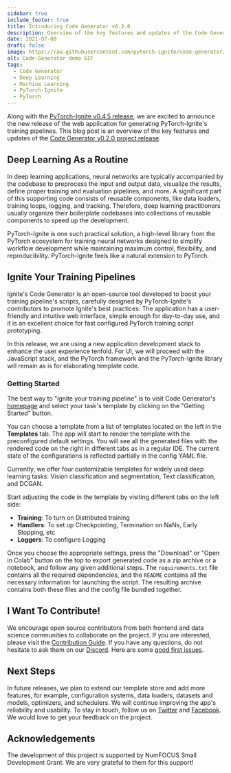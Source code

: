 ```yaml
---
sidebar: true
include_footer: true
title: Introducing Code Generator v0.2.0
description: Overview of the key features and updates of the Code Generator v0.2.0 project release
date: 2021-07-08
draft: false
image: https://raw.githubusercontent.com/pytorch-ignite/code-generator/main/src/assets/code-generator-demo.gif
alt: Code-Generator demo GIF
tags:
  - Code Generator
  - Deep Learning
  - Machine Learning
  - PyTorch-Ignite
  - PyTorch
---
```


Along with the [PyTorch-Ignite v0.4.5 release](https://github.com/pytorch/ignite/releases/tag/v0.4.5), we are excited to announce the new release of the web application for generating PyTorch-Ignite's training pipelines. This blog post is an overview of the key features and updates of the [Code Generator v0.2.0 project release](https://github.com/pytorch-ignite/code-generator/releases/tag/v0.2.0).

<!--more-->

## Deep Learning As a Routine

In deep learning applications, neural networks are typically accompanied by the codebase to preprocess the input and output data, visualize the results, define proper training and evaluation pipelines, and more. A significant part of this supporting code consists of reusable components, like data loaders, training loops, logging, and tracking. Therefore, deep learning practitioners usually organize their boilerplate codebases into collections of reusable components to speed up the development.

PyTorch-Ignite is one such practical solution, a high-level library from the PyTorch ecosystem for training neural networks designed to simplify workflow development while maintaining maximum control, flexibility, and reproducibility. PyTorch-Ignite feels like a natural extension to PyTorch.

## Ignite Your Training Pipelines

Ignite's Code Generator is an open-source tool developed to boost your training pipeline's scripts, carefully designed by PyTorch-Ignite's contributors to promote Ignite's best practices. The application has a user-friendly and intuitive web interface, simple enough for day-to-day use, and it is an excellent choice for fast configured PyTorch training script prototyping.

In this release, we are using a new application development stack to enhance the user experience tenfold. For UI, we will proceed with the JavaScript stack, and the PyTorch framework and the PyTorch-Ignite library will remain as is for elaborating template code.

### Getting Started

The best way to "ignite your training pipeline" is to visit Code Generator's [homepage](https://code-generator.pytorch-ignite.ai/) and select your task's template by clicking on the "Getting Started" button.

You can choose a template from a list of templates located on the left in the **Templates** tab. The app will start to render the template with the preconfigured default settings. You will see all the generated files with the rendered code on the right in different tabs as in a regular IDE. The current state of the configurations is reflected partially in the config YAML file.

Currently, we offer four customizable templates for widely used deep learning tasks: Vision classification and segmentation, Text classification, and DCGAN.

Start adjusting the code in the template by visiting different tabs on the left side:

- **Training**: To turn on Distributed training
- **Handlers**: To set up Checkpointing, Termination on NaNs, Early Stopping, etc
- **Loggers**: To configure Logging

Once you choose the appropriate settings, press the "Download" or "Open in Colab" button on the top to export generated code as a zip archive or a notebook, and follow any given additional steps. The `requirements.txt` file contains all the required dependencies, and the `README` contains all the necessary information for launching the script. The resulting archive contains both these files and the config file bundled together.

## I Want To Contribute!

We encourage open source contributors from both frontend and data science communities to collaborate on the project. If you are interested, please visit the [Contribution Guide](https://github.com/pytorch-ignite/code-generator/blob/main/CONTRIBUTING.md). If you have any questions, do not hesitate to ask them on our [Discord](https://discord.com/invite/djZtm3EmKj). Here are some [good first issues](https://github.com/pytorch-ignite/code-generator/issues?q=is%3Aopen+is%3Aissue+label%3A%22good+first+issue%22).

## Next Steps

In future releases, we plan to extend our template store and add more features, for example, configuration systems, data loaders, datasets and models, optimizers, and schedulers. We will continue improving the app's reliability and usability. To stay in touch, follow us on [Twitter](https://twitter.com/pytorch_ignite) and [Facebook](https://facebook.com/PyTorch-Ignite-Community-105837321694508). We would love to get your feedback on the project.

## Acknowledgements

The development of this project is supported by NumFOCUS Small Development Grant. We are very grateful to them for this support!
